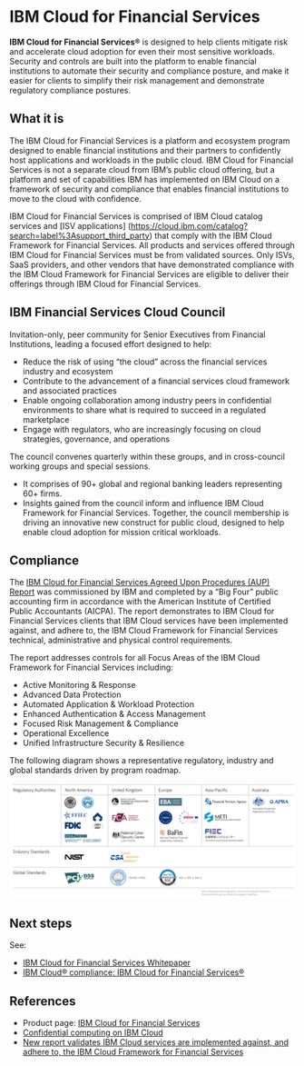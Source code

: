 # IBM Cloud for Financial Services

**IBM Cloud for Financial Services®** is designed to help clients mitigate risk and accelerate cloud adoption for even their most sensitive workloads. Security and controls are built into the platform to enable financial institutions to automate their security and compliance posture, and make it easier for clients to simplify their risk management and demonstrate regulatory compliance postures.

## What it is

The IBM Cloud for Financial Services is a platform and ecosystem program designed to enable financial institutions and their partners to confidently host applications and workloads in the public cloud. IBM Cloud for Financial Services is not a separate cloud from IBM’s public cloud offering, but a platform and set of capabilities IBM has implemented on IBM Cloud on a framework of security and compliance that enables financial institutions to move to the cloud with confidence. 

IBM Cloud for Financial Services is comprised of IBM Cloud catalog services and [ISV applications]
(https://cloud.ibm.com/catalog?search=label%3Asupport_third_party) that comply with the IBM Cloud Framework for Financial Services. All products and services offered through IBM Cloud for Financial Services must be from validated sources. Only ISVs, SaaS providers, and other vendors that have demonstrated compliance with the IBM Cloud Framework for Financial Services are eligible to deliver their offerings through IBM Cloud for Financial Services.

## IBM Financial Services Cloud Council

Invitation-only, peer community for Senior Executives from Financial Institutions, leading a 
focused effort designed to help: 

- Reduce the risk of using “the cloud” across the financial services industry and ecosystem
- Contribute to the advancement of a financial services cloud framework and associated practices
- Enable ongoing collaboration among industry peers in confidential environments to share what is required to succeed in a regulated marketplace 
- Engage with regulators, who are increasingly focusing on cloud strategies, governance, and operations

The council convenes quarterly within these groups, and in cross-council working groups and special sessions.

- It comprises of 90+ global and regional banking leaders representing 60+ firms. 
- Insights gained from the council inform and influence IBM Cloud Framework for Financial Services. 
Together, the council membership is driving an innovative new construct for public cloud, designed 
to help enable cloud adoption for mission critical workloads.

## Compliance

The [IBM Cloud for Financial Services Agreed Upon Procedures (AUP) Report](https://www.ibm.com/cloud/blog/building-confidence-independent-review-of-ibm-cloud-for-financial-services) was commissioned by IBM and completed by a “Big Four” public accounting firm in accordance with the American Institute of Certified Public Accountants (AICPA). The report demonstrates to  IBM Cloud for Financial Services clients that IBM Cloud services have been implemented against, and adhere to, the IBM Cloud Framework for Financial Services technical, administrative and physical control requirements.

The report addresses controls for all Focus Areas of the IBM Cloud Framework for Financial Services including:

- Active Monitoring & Response
- Advanced Data Protection
- Automated Application & Workload Protection
- Enhanced Authentication & Access Management
- Focused Risk Management & Compliance
- Operational Excellence
- Unified Infrastructure Security & Resilience

The following diagram shows a representative regulatory, industry and global standards driven by program roadmap.

![regs](./media/regs.png)


## Next steps

See:

- [IBM Cloud for Financial Services Whitepaper](https://www.ibm.com/downloads/cas/JYB6MQRB)
- [IBM Cloud® compliance: IBM Cloud for Financial Services®](https://www.ibm.com/cloud/compliance/ibm-cloud-for-financial-services)

## References

- Product page: [IBM Cloud for Financial Services](https://www.ibm.com/cloud/financial-services)
- [Confidential computing on IBM Cloud](https://www.ibm.com/cloud/confidential-computing)
- [New report validates IBM Cloud services are implemented against, and adhere to, the IBM Cloud Framework for Financial Services](https://www.ibm.com/blog/building-confidence-independent-review-of-ibm-cloud-for-financial-services/)
